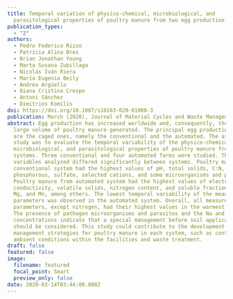 ```yaml
---
title: Temporal variation of physico-chemical, microbiological, and
  parasitological properties of poultry manure from two egg production systems
publication_types:
  - "2"
authors:
  - Pedro Federico Rizzo
  - Patricia Alina Bres
  - Brian Jonathan Young
  - Marta Susana Zubillaga
  - Nicolás Iván Riera
  - María Eugenia Beily
  - Andrea Argüello
  - Diana Cristina Crespo
  - Antoni Sánchez
  - Dimitrios Komilis
doi: https://doi.org/10.1007/s10163-020-01008-3
publication: March (2020), Journal of Material Cycles and Waste Management 22(4)
abstract: Egg production has increased worldwide and, consequently, there is a
  large volume of poultry manure generated. The principal egg production systems
  are the caged ones, namely the conventional and the automated. The aim of this
  study was to evaluate the temporal variability of the physico-chemical,
  microbiological, and parasitological properties of poultry manure from both
  systems. Three conventional and four automated farms were studied. The main
  variables analyzed differed significantly between systems. Poultry manure from
  conventional system had the highest values of pH, total solids, C:N,
  phosphorous, sulfate, selected cations, and some microorganisms and parasites.
  Poultry manure from automated system had the highest values of electrical
  conductivity, volatile solids, nitrogen content, and soluble fraction of Ca,
  Mg, and Mn, among others. The lowest temporal variability of the measured
  parameters was observed in the automated system. Overall, all measured
  parameters, except nitrogen, had their highest values in the warmest season.
  The presence of pathogen microorganisms and parasites and the Na and Zn
  concentrations indicate that a special management before soil application
  should be considered. This study could contribute to the development of
  management strategies for poultry manure in each system, such as control of
  ambient conditions within the facilities and waste treatment.
draft: false
featured: false
image:
  filename: featured
  focal_point: Smart
  preview_only: false
date: 2020-03-14T03:44:00.000Z
---
```

